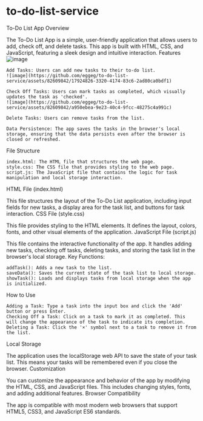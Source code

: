 # to-do-list-service
To-Do List App
Overview

The To-Do List App is a simple, user-friendly application that allows users to add, check off, and delete tasks. This app is built with HTML, CSS, and JavaScript, featuring a sleek design and intuitive interaction.
Features
![image](https://github.com/eggeg/to-do-list-service/assets/82609842/70dade58-71e3-45d0-a856-e883ac5334f7)


    Add Tasks: Users can add new tasks to their to-do list.
    ![image](https://github.com/eggeg/to-do-list-service/assets/82609842/17924826-3320-4174-83c6-2ad80ca0bdf1)

    Check Off Tasks: Users can mark tasks as completed, which visually updates the task as 'checked'.
    ![image](https://github.com/eggeg/to-do-list-service/assets/82609842/a950ebea-9e23-40c4-9fcc-48275c4a991c)

    Delete Tasks: Users can remove tasks from the list.
    
    Data Persistence: The app saves the tasks in the browser's local storage, ensuring that the data persists even after the browser is closed or refreshed.

File Structure

    index.html: The HTML file that structures the web page.
    style.css: The CSS file that provides styling to the web page.
    script.js: The JavaScript file that contains the logic for task manipulation and local storage interaction.

HTML File (index.html)

This file structures the layout of the To-Do List application, including input fields for new tasks, a display area for the task list, and buttons for task interaction.
CSS File (style.css)

This file provides styling to the HTML elements. It defines the layout, colors, fonts, and other visual elements of the application.
JavaScript File (script.js)

This file contains the interactive functionality of the app. It handles adding new tasks, checking off tasks, deleting tasks, and storing the task list in the browser's local storage.
Key Functions:

    addTask(): Adds a new task to the list.
    saveData(): Saves the current state of the task list to local storage.
    showTask(): Loads and displays tasks from local storage when the app is initialized.

How to Use

    Adding a Task: Type a task into the input box and click the 'Add' button or press Enter.
    Checking Off a Task: Click on a task to mark it as completed. This will change the appearance of the task to indicate its completion.
    Deleting a Task: Click the '×' symbol next to a task to remove it from the list.

Local Storage

The application uses the localStorage web API to save the state of your task list. This means your tasks will be remembered even if you close the browser.
Customization

You can customize the appearance and behavior of the app by modifying the HTML, CSS, and JavaScript files. This includes changing styles, fonts, and adding additional features.
Browser Compatibility

The app is compatible with most modern web browsers that support HTML5, CSS3, and JavaScript ES6 standards.
